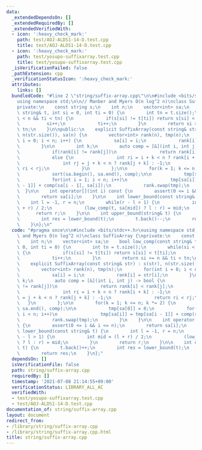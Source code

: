 ```yaml
---
data:
  _extendedDependsOn: []
  _extendedRequiredBy: []
  _extendedVerifiedWith:
  - icon: ':heavy_check_mark:'
    path: test/AOJ-ALDS1-14-D.test.cpp
    title: test/AOJ-ALDS1-14-D.test.cpp
  - icon: ':heavy_check_mark:'
    path: test/yosupo-suffixarray.test.cpp
    title: test/yosupo-suffixarray.test.cpp
  _isVerificationFailed: false
  _pathExtension: cpp
  _verificationStatusIcon: ':heavy_check_mark:'
  attributes:
    links: []
  bundledCode: "#line 2 \"string/suffix-array.cpp\"\n\n#include <bits/stdc++.h>\n\
    using namespace std;\n\n// Manber and Myers O(n log^2 n)\nclass SuffixArray {\n\
    private:\n    const string s;\n    int n;\n    vector<int> sa;\n    bool low_comp(const\
    \ string& t, int si = 0, int ti = 0) {\n        int tn = t.size();\n        while(si\
    \ < n && ti < tn) {\n            if(s[si] != t[ti]) return s[si] < t[ti];\n  \
    \          si++;\n            ti++;\n        }\n        return si >= n && ti <\
    \ tn;\n    }\n\npublic:\n    explicit SuffixArray(const string& str) : s(str),\
    \ n(str.size()), sa(n) {\n        vector<int> rank(n), tmp(n);\n        for(int\
    \ i = 0; i < n; i++) {\n            sa[i] = i;\n            rank[i] = str[i];\n\
    \        }\n\n        int k;\n        auto comp = [&](int i, int j) -> bool {\n\
    \            if(rank[i] != rank[j])\n                return rank[i] < rank[j];\n\
    \            else {\n                int ri = i + k < n ? rank[i + k] : -1;\n\
    \                int rj = j + k < n ? rank[j + k] : -1;\n                return\
    \ ri < rj;\n            }\n        };\n\n        for(k = 1; k <= n; k *= 2) {\n\
    \            sort(sa.begin(), sa.end(), comp);\n\n            tmp[sa[0]] = 0;\n\
    \            for(int i = 1; i < n; i++)\n                tmp[sa[i]] = tmp[sa[i\
    \ - 1]] + comp(sa[i - 1], sa[i]);\n            rank.swap(tmp);\n        }\n  \
    \  }\n\n    int operator[](int i) const {\n        assert(0 <= i && i <= n);\n\
    \        return sa[i];\n    }\n\n    int lower_bound(const string& t) {\n    \
    \    int l = -1, r = n;\n        while(r - l > 1) {\n            int mid = (l\
    \ + r) / 2;\n            (low_comp(t, sa[mid]) ? l : r) = mid;\n        }\n  \
    \      return r;\n    }\n\n    int upper_bound(string& t) {\n        t.back()++;\n\
    \        int res = lower_bound(t);\n        t.back()--;\n        return res;\n\
    \    }\n};\n"
  code: "#pragma once\n\n#include <bits/stdc++.h>\nusing namespace std;\n\n// Manber\
    \ and Myers O(n log^2 n)\nclass SuffixArray {\nprivate:\n    const string s;\n\
    \    int n;\n    vector<int> sa;\n    bool low_comp(const string& t, int si =\
    \ 0, int ti = 0) {\n        int tn = t.size();\n        while(si < n && ti < tn)\
    \ {\n            if(s[si] != t[ti]) return s[si] < t[ti];\n            si++;\n\
    \            ti++;\n        }\n        return si >= n && ti < tn;\n    }\n\npublic:\n\
    \    explicit SuffixArray(const string& str) : s(str), n(str.size()), sa(n) {\n\
    \        vector<int> rank(n), tmp(n);\n        for(int i = 0; i < n; i++) {\n\
    \            sa[i] = i;\n            rank[i] = str[i];\n        }\n\n        int\
    \ k;\n        auto comp = [&](int i, int j) -> bool {\n            if(rank[i]\
    \ != rank[j])\n                return rank[i] < rank[j];\n            else {\n\
    \                int ri = i + k < n ? rank[i + k] : -1;\n                int rj\
    \ = j + k < n ? rank[j + k] : -1;\n                return ri < rj;\n         \
    \   }\n        };\n\n        for(k = 1; k <= n; k *= 2) {\n            sort(sa.begin(),\
    \ sa.end(), comp);\n\n            tmp[sa[0]] = 0;\n            for(int i = 1;\
    \ i < n; i++)\n                tmp[sa[i]] = tmp[sa[i - 1]] + comp(sa[i - 1], sa[i]);\n\
    \            rank.swap(tmp);\n        }\n    }\n\n    int operator[](int i) const\
    \ {\n        assert(0 <= i && i <= n);\n        return sa[i];\n    }\n\n    int\
    \ lower_bound(const string& t) {\n        int l = -1, r = n;\n        while(r\
    \ - l > 1) {\n            int mid = (l + r) / 2;\n            (low_comp(t, sa[mid])\
    \ ? l : r) = mid;\n        }\n        return r;\n    }\n\n    int upper_bound(string&\
    \ t) {\n        t.back()++;\n        int res = lower_bound(t);\n        t.back()--;\n\
    \        return res;\n    }\n};"
  dependsOn: []
  isVerificationFile: false
  path: string/suffix-array.cpp
  requiredBy: []
  timestamp: '2021-07-08 21:14:55+09:00'
  verificationStatus: LIBRARY_ALL_AC
  verifiedWith:
  - test/yosupo-suffixarray.test.cpp
  - test/AOJ-ALDS1-14-D.test.cpp
documentation_of: string/suffix-array.cpp
layout: document
redirect_from:
- /library/string/suffix-array.cpp
- /library/string/suffix-array.cpp.html
title: string/suffix-array.cpp
---
```


